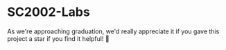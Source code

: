 # SC2002-Labs

As we're approaching graduation, we'd really appreciate it if you gave this project a star if you find it helpful! 🙏
